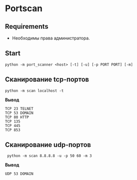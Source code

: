 # Portscan

## Requirements
* Необходимы права администратора.

## Start
```python -m port_scanner <host> [-t] [-u] [-p PORT PORT] [-m]```

## Сканирование tcp-портов
```python -m scan localhost -t```

**Вывод**
 
```
TCP 23 TELNET
TCP 53 DOMAIN
TCP 80 HTTP
TCP 135
TCP 445
TCP 853
```
## Сканирование udp-портов
``` python -m scan 8.8.8.8 -u -p 50 60 -m 3```

**Вывод**
 
```
UDP 53 DOMAIN
```